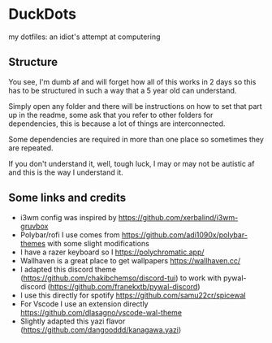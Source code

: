 # DuckDots
my dotfiles: an idiot's attempt at computering


## Structure
You see, I'm dumb af and will forget how all of this works in 2 days so this has to be structured in such a way that a 5 year old can understand.

Simply open any folder and there will be instructions on how to set that part up in the readme, some ask that you refer to other folders for dependencies, this is because a lot of things are interconnected.

Some dependencies are required in more than one place so sometimes they are repeated.

If you don't understand it, well, tough luck, I may or may not be autistic af and this is the way I understand it.

## Some links and credits
- i3wm config was inspired by https://github.com/xerbalind/i3wm-gruvbox
- Polybar/rofi I use comes from https://github.com/adi1090x/polybar-themes with some slight modifications
- I have a razer keyboard so I https://polychromatic.app/
- Wallhaven is a great place to get wallpapers https://wallhaven.cc/
- I adapted this discord theme (https://github.com/chakibchemso/discord-tui) to work with pywal-discord (https://github.com/franekxtb/pywal-discord)
- I use this directly for spotify https://github.com/samu22cr/spicewal
- For Vscode I use an extension directly https://github.com/dlasagno/vscode-wal-theme
- Slightly adapted this yazi flavor (https://github.com/dangooddd/kanagawa.yazi)
